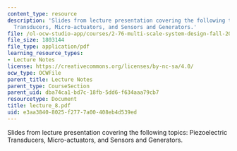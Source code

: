```yaml
---
content_type: resource
description: 'Slides from lecture presentation covering the following topics: Piezoelectric
  Transducers, Micro-actuators, and Sensors and Generators.'
file: /ol-ocw-studio-app/courses/2-76-multi-scale-system-design-fall-2004/e3aa38408025f2777a00408eb4d539ed_lecture_8.pdf
file_size: 1803144
file_type: application/pdf
learning_resource_types:
- Lecture Notes
license: https://creativecommons.org/licenses/by-nc-sa/4.0/
ocw_type: OCWFile
parent_title: Lecture Notes
parent_type: CourseSection
parent_uid: dba74ca1-bd7c-18fb-5dd6-f634aaa79cb7
resourcetype: Document
title: lecture_8.pdf
uid: e3aa3840-8025-f277-7a00-408eb4d539ed
---
```

Slides from lecture presentation covering the following topics: Piezoelectric Transducers, Micro-actuators, and Sensors and Generators.